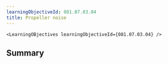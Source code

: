 ```yaml
---
learningObjectiveId: 081.07.03.04
title: Propeller noise
---
```


```tsx eval
<LearningOBjectives learningObjectiveId={081.07.03.04} />
```

## Summary
